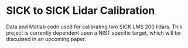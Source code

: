 SICK to SICK Lidar Calibration
=================

Data and Matlab code used for calibrating two SICK LMS 200 lidars. This project is currently dependent upon a NIST specific target, which will be discussed in an upcoming paper.

